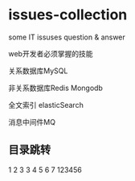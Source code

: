# issues-collection
some IT issuses question &amp; answer

web开发者必须掌握的技能

关系数据库MySQL

非关系数据库Redis Mongodb

全文索引 elasticSearch

消息中间件MQ

## 目录跳转

1
2
3
3
4
5
6
7
123456